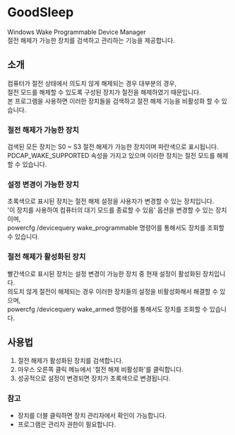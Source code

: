 # GoodSleep
Windows Wake Programmable Device Manager  
절전 해제가 가능한 장치를 검색하고 관리하는 기능을 제공합니다.

## 소개
컴퓨터가 절전 상태에서 의도치 않게 해제되는 경우 대부분의 경우,  
절전 모드를 해제할 수 있도록 구성된 장치가 절전을 해제하였기 때문입니다.  
본 프로그램을 사용하면 이러한 장치들을 검색하고 절전 해제 기능을 비활성화 할 수 있습니다.

### 절전 해제가 가능한 장치
검색된 모든 장치는 S0 ~ S3 절전 해제가 가능한 장치이며 파란색으로 표시됩니다.  
PDCAP_WAKE_SUPPORTED 속성을 가지고 있으며 이러한 장치는 절전 모드를 해제할 수 있습니다.

### 설정 변경이 가능한 장치
초록색으로 표시된 장치는 절전 해제 설정을 사용자가 변경할 수 있는 장치입니다.  
'이 장치를 사용하여 컴퓨터의 대기 모드를 종료할 수 있음' 옵션을 변경할 수 있는 장치이며,  
powercfg /devicequery wake_programmable 명령어를 통해서도 장치를 조회할 수 있습니다.

### 절전 해제가 활성화된 장치
빨간색으로 표시된 장치는 설정 변경이 가능한 장치 중 현재 설정이 활성화된 장치입니다.  
의도치 않게 절전이 해제되는 경우 이러한 장치들의 설정을 비활성화해서 해결할 수 있으며,  
powercfg /devicequery wake_armed 명령어를 통해서도 장치를 조회할 수 있습니다.

## 사용법
1. 절전 해제가 활성화된 장치를 검색합니다.
2. 마우스 오른쪽 클릭 메뉴에서 '절전 해제 비활성화'를 클릭합니다.
3. 성공적으로 설정이 변경되면 장치가 초록색으로 변경됩니다.

### 참고
* 장치를 더블 클릭하면 장치 관리자에서 확인이 가능합니다.
* 프로그램은 관리자 권한이 필요합니다.
